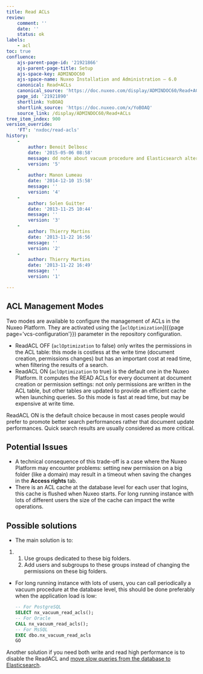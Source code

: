 ```yaml
---
title: Read ACLs
review:
    comment: ''
    date: ''
    status: ok
labels:
    - acl
toc: true
confluence:
    ajs-parent-page-id: '21921866'
    ajs-parent-page-title: Setup
    ajs-space-key: ADMINDOC60
    ajs-space-name: Nuxeo Installation and Administration — 6.0
    canonical: Read+ACLs
    canonical_source: 'https://doc.nuxeo.com/display/ADMINDOC60/Read+ACLs'
    page_id: '21921890'
    shortlink: YoBOAQ
    shortlink_source: 'https://doc.nuxeo.com/x/YoBOAQ'
    source_link: /display/ADMINDOC60/Read+ACLs
tree_item_index: 900
version_override:
    'FT': 'nxdoc/read-acls'
history:
    -
        author: Benoit Delbosc
        date: '2015-05-06 08:58'
        message: dd note about vacuum procedure and Elasticsearch alternativ
        version: '5'
    -
        author: Manon Lumeau
        date: '2014-12-10 15:58'
        message: ''
        version: '4'
    -
        author: Solen Guitter
        date: '2013-11-25 10:44'
        message: ''
        version: '3'
    -
        author: Thierry Martins
        date: '2013-11-22 16:56'
        message: ''
        version: '2'
    -
        author: Thierry Martins
        date: '2013-11-22 16:49'
        message: ''
        version: '1'

---
```

## ACL Management Modes

Two modes are available to configure the management of ACLs in the Nuxeo Platform. They are activated using the [`aclOptimization`]({{page page='vcs-configuration'}}) parameter in the repository configuration.

*   ReadACL OFF (`aclOptimization` to false) only writes the permissions in the ACL table: this mode is costless at the write time (document creation, permissions changes) but has an important cost at read time, when filtering the results of a search.
*   ReadACL ON (`aclOptimization` to true) is the default one in the Nuxeo Platform. It computes the READ ACLs for every document at document creation or permission settings: not only permissions are written in the ACL table, but other tables are updated to provide an efficient cache when launching queries. So this mode is fast at read time, but may be expensive at write time.

ReadACL ON is the default choice because in most cases people would prefer to promote better search performances rather that document update performances. Quick search results are usually considered as more critical.

## Potential Issues

*   A technical consequence of this trade-off is a case where the Nuxeo Platform may encounter problems: setting new permission on a big folder (like a domain) may result in a timeout when saving the changes in the **Access rights** tab.
*   There is an ACL cache at the database level for each user that logins, this cache is flushed when Nuxeo starts. For long running instance with lots of different users the size of the cache can impact the write operations.

## Possible solutions

*   The main solution is to:

1.  1.  Use groups dedicated to these big folders.
    2.  Add users and subgroups to these groups instead of changing the permissions on these big folders.

*   For long running instance with lots of users, you can call periodically a vacuum procedure at the database level, this should be done preferably when the application load is low:

    ```sql
    -- For PostgreSQL
    SELECT nx_vacuum_read_acls();
    -- For Oracle
    CALL nx_vacuum_read_acls();
    -- For MsSQL
    EXEC dbo.nx_vacuum_read_acls
    GO
    ```

Another solution if you need both write and read high performance is to disable the ReadACL and [move slow queries from the database to Elasticsearch](/x/F4tkAQ).
